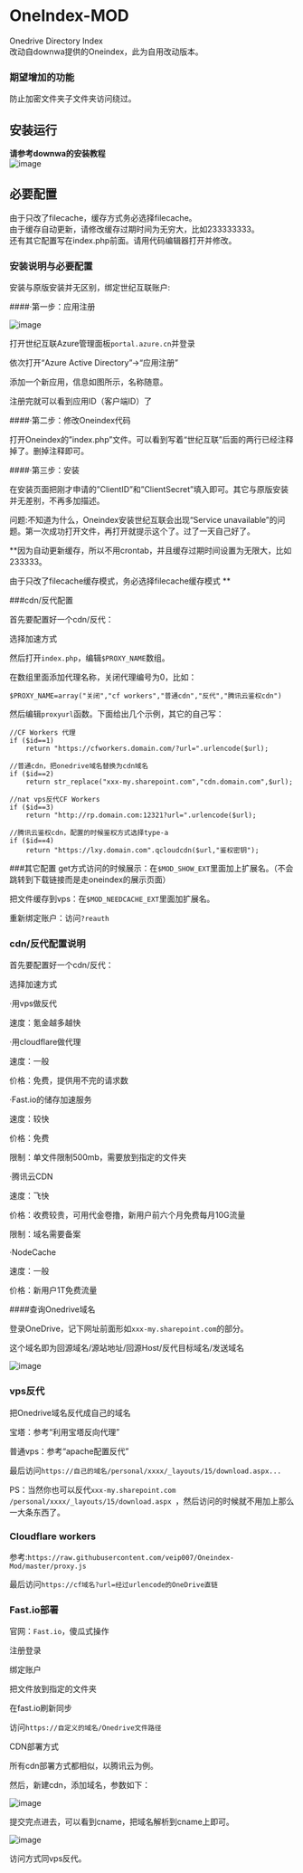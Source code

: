 # OneIndex-MOD  
Onedrive Directory Index  
改动自downwa提供的Oneindex，此为自用改动版本。  

### 期望增加的功能  
防止加密文件夹子文件夹访问绕过。  

## 安装运行
**请参考downwa的安装教程**  
![image](https://tvax1.sinaimg.cn/large/006rXXh5gy1geplmwxli8g30qe0nm1ky.gif)  

## 必要配置
由于只改了filecache，缓存方式务必选择filecache。  
由于缓存自动更新，请修改缓存过期时间为无穷大，比如233333333。  
还有其它配置写在index.php前面。请用代码编辑器打开并修改。  

### 安装说明与必要配置

安装与原版安装并无区别，绑定世纪互联账户:

####·第一步：应用注册

![image](https://tva3.sinaimg.cn/large/006rXXh5gy1gepkyv8n6gj30gv09yq3m.jpg)

打开世纪互联Azure管理面板```portal.azure.cn```并登录

依次打开“Azure Active Directory”->“应用注册”

添加一个新应用，信息如图所示，名称随意。

注册完就可以看到应用ID（客户端ID）了

####·第二步：修改Oneindex代码

打开Oneindex的”index.php”文件。可以看到写着“世纪互联”后面的两行已经注释掉了。删掉注释即可。

####·第三步：安装

在安装页面把刚才申请的”ClientID”和”ClientSecret”填入即可。其它与原版安装并无差别，不再多加描述。

问题:不知道为什么，Oneindex安装世纪互联会出现“Service unavailable”的问题。第一次成功打开文件，再打开就提示这个了。过了一天自己好了。


**因为自动更新缓存，所以不用crontab，并且缓存过期时间设置为无限大，比如233333。

由于只改了filecache缓存模式，务必选择filecache缓存模式 **

###cdn/反代配置

首先要配置好一个cdn/反代：

选择加速方式

然后打开```index.php```，编辑```$PROXY_NAME```数组。

在数组里面添加代理名称，关闭代理编号为0，比如：
```
$PROXY_NAME=array("关闭","cf workers","普通cdn","反代","腾讯云鉴权cdn")
```
然后编辑```proxyurl```函数。下面给出几个示例，其它的自己写：
```
//CF Workers 代理
if ($id==1)
	return "https://cfworkers.domain.com/?url=".urlencode($url);

//普通cdn，把onedrive域名替换为cdn域名
if ($id==2)
	return str_replace("xxx-my.sharepoint.com","cdn.domain.com",$url);

//nat vps反代CF Workers
if ($id==3)
	return "http://rp.domain.com:12321?url=".urlencode($url);

//腾讯云鉴权cdn，配置的时候鉴权方式选择type-a
if ($id==4)
	return "https://lxy.domain.com".qcloudcdn($url,"鉴权密钥");
```

###其它配置
get方式访问的时候展示：在```$MOD_SHOW_EXT```里面加上扩展名。（不会跳转到下载链接而是走oneindex的展示页面）

把文件缓存到vps：在```$MOD_NEEDCACHE_EXT```里面加扩展名。

重新绑定账户：访问```?reauth```



### cdn/反代配置说明

首先要配置好一个cdn/反代：

选择加速方式

·用vps做反代

速度：氪金越多越快

·用cloudflare做代理

速度：一般

价格：免费，提供用不完的请求数

·Fast.io的储存加速服务

速度：较快

价格：免费

限制：单文件限制500mb，需要放到指定的文件夹

·腾讯云CDN

速度：飞快

价格：收费较贵，可用代金卷撸，新用户前六个月免费每月10G流量

限制：域名需要备案

·NodeCache

速度：一般

价格：新用户1T免费流量

####查询Onedrive域名

登录OneDrive，记下网址前面形如```xxx-my.sharepoint.com```的部分。

这个域名即为回源域名/源站地址/回源Host/反代目标域名/发送域名

![image](https://tva2.sinaimg.cn/large/006rXXh5gy1gepl4yttj7j30u001574h.jpg)

### vps反代

把Onedrive域名反代成自己的域名

宝塔：参考“利用宝塔反向代理”

普通vps：参考“apache配置反代”

最后访问```https://自己的域名/personal/xxxx/_layouts/15/download.aspx...```

PS：当然你也可以反代```xxx-my.sharepoint.com /personal/xxxx/_layouts/15/download.aspx ```，然后访问的时候就不用加上那么一大条东西了。

### Cloudflare workers

参考:```https://raw.githubusercontent.com/veip007/Oneindex-Mod/master/proxy.js```

最后访问```https://cf域名?url=经过urlencode的OneDrive直链```

### Fast.io部署
官网：```Fast.io```，傻瓜式操作

注册登录

绑定账户

把文件放到指定的文件夹

在fast.io刷新同步

访问```https://自定义的域名/Onedrive文件路径```

CDN部署方式

所有cdn部署方式都相似，以腾讯云为例。

然后，新建cdn，添加域名，参数如下：

![image](https://tvax4.sinaimg.cn/large/006rXXh5gy1geplbddt4oj30q90zk40y.jpg)

提交完点进去，可以看到cname，把域名解析到cname上即可。

![image](https://tva4.sinaimg.cn/large/006rXXh5gy1geplbw1x4kj30mk0eu3zl.jpg)

访问方式同vps反代。

